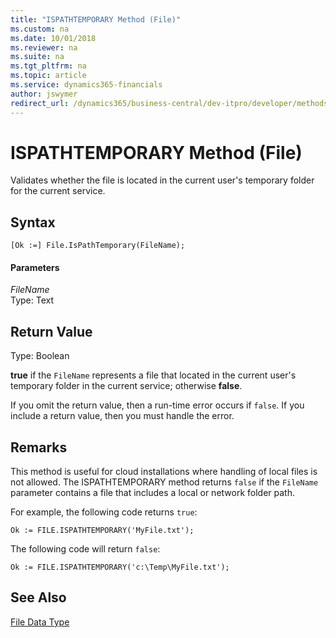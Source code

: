 ```yaml
---
title: "ISPATHTEMPORARY Method (File)"
ms.custom: na
ms.date: 10/01/2018
ms.reviewer: na
ms.suite: na
ms.tgt_pltfrm: na
ms.topic: article
ms.service: dynamics365-financials
author: jswymer
redirect_url: /dynamics365/business-central/dev-itpro/developer/methods-auto/library
---
```


# ISPATHTEMPORARY Method (File)

Validates whether the file is located in the current user's temporary folder for the current service.

## Syntax

``` 
[Ok :=] File.IsPathTemporary(FileName);
``` 

#### Parameters  

*FileName*  
Type: Text  

## Return Value  
Type: Boolean
 
**true** if the `FileName` represents a file that located in the current user's temporary folder in the current service; otherwise **false**. 

If you omit the return value, then a run-time error occurs if `false`. If you include a return value, then you must handle the error.

## Remarks  
This method is useful for cloud installations where handling of local files is not allowed. The ISPATHTEMPORARY method returns `false` if the `FileName` parameter contains a file that includes a local or network folder path.

For example, the following code returns `true`: 

```
Ok := FILE.ISPATHTEMPORARY('MyFile.txt');
```

The following code will return `false`:

```
Ok := FILE.ISPATHTEMPORARY('c:\Temp\MyFile.txt');
```

## See Also  
 [File Data Type](../datatypes/devenv-File-Data-Type.md)
